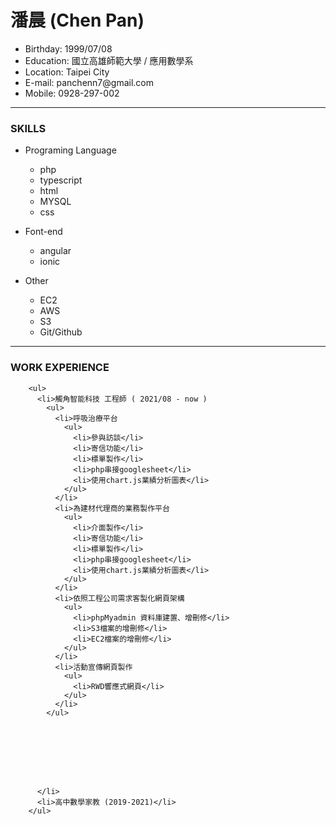 <h1>潘晨 (Chen Pan)</h1>


<ul>
  <li>Birthday: 1999/07/08</li>  
  <li>Education: 國立高雄師範大學 / 應用數學系</li>
  <li>Location: Taipei City</li>
  <li>E-mail: panchenn7@gmail.com</li>
  <li>Mobile: 0928-297-002</li>
</ul>

<hr></hr>
 
  
<h3>SKILLS</h3> 
<ul>
  <li>Programing Language</li>
  <ul>
    <li>php</li>
    <li>typescript</li>
    <li>html</li>
    <li>MYSQL</li>
    <li>css</li>
  </ul>
</ul>  
<ul>
  <li>Font-end</li>
  <ul>
    <li>angular</li>
    <li>ionic</li>
  </ul>
</ul>  
<ul>
  <li>Other</li>
  <ul>
    <li>EC2</li>
    <li>AWS</li>
    <li>S3</li>
    <li>Git/Github</li>
  </ul>
</ul> 
  
  
<hr></hr>  
<h3>WORK EXPERIENCE</h3>

        <ul>
          <li>觸角智能科技 工程師 ( 2021/08 - now )
            <ul>
              <li>呼吸治療平台
                <ul>
                  <li>參與訪談</li>
                  <li>寄信功能</li>
                  <li>標單製作</li>
                  <li>php串接googlesheet</li>
                  <li>使用chart.js業績分析圖表</li>
                </ul>
              </li>
              <li>為建材代理商的業務製作平台
                <ul>
                  <li>介面製作</li>
                  <li>寄信功能</li>
                  <li>標單製作</li>
                  <li>php串接googlesheet</li>
                  <li>使用chart.js業績分析圖表</li>
                </ul>
              </li>
              <li>依照工程公司需求客製化網頁架構
                <ul>
                  <li>phpMyadmin 資料庫建置、增刪修</li>
                  <li>S3檔案的增刪修</li>
                  <li>EC2檔案的增刪修</li>
                </ul>
              </li>
              <li>活動宣傳網頁製作
                <ul>
                  <li>RWD響應式網頁</li>
                </ul>
              </li>
            </ul>
            
            
           
            
            
        
            
            
          </li>
          <li>高中數學家教 (2019-2021)</li>
        </ul>
  
  

